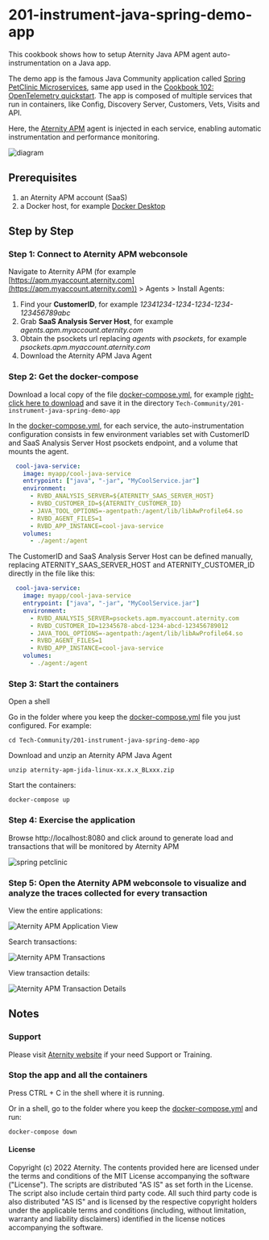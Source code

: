 # 201-instrument-java-spring-demo-app

This cookbook shows how to setup Aternity Java APM agent auto-instrumentation on a Java app.

The demo app is the famous Java Community application called [Spring PetClinic Microservices](https://github.com/spring-petclinic/spring-petclinic-microservices), same app used in the [Cookbook 102: OpenTelemetry quickstart](../102-opentelemetry-spring-demo-app). The app is composed of multiple services that run in containers, like Config, Discovery Server, Customers, Vets, Visits and API.

Here, the [Aternity APM](https://www.aternity.com/apm) agent is injected in each service, enabling automatic instrumentation and performance monitoring. 

![diagram](images/201-diagram.png)

## Prerequisites

1. an Aternity APM account (SaaS)
2. a Docker host, for example [Docker Desktop](https://www.docker.com/products/docker-desktop)

## Step by Step

### Step 1: Connect to Aternity APM webconsole

Navigate to Aternity APM (for example [https://apm.myaccount.aternity.com](https://apm.myaccount.aternity.com)) > Agents > Install Agents:

1. Find your **CustomerID**, for example *12341234-1234-1234-1234-123456789abc*
2. Grab **SaaS Analysis Server Host**, for example *agents.apm.myaccount.aternity.com*
3. Obtain the psockets url replacing *agents* with *psockets*, for example *psockets.apm.myaccount.aternity.com*
4. Download the Aternity APM Java Agent

### Step 2: Get the docker-compose

Download a local copy of the file [docker-compose.yml](docker-compose.yml), for example  [right-click here to download](https://raw.githubusercontent.com/Aternity/Tech-Community/main/201-instrument-java-spring-demo-app/docker-compose.yml) and save it in the directory `Tech-Community/201-instrument-java-spring-demo-app`

In the [docker-compose.yml](docker-compose.yml), for each service, the auto-instrumentation configuration consists in few environment variables set with CustomerID and SaaS Analysis Server Host psockets endpoint, and a volume that mounts the agent.

```yaml
  cool-java-service:
    image: myapp/cool-java-service
    entrypoint: ["java", "-jar", "MyCoolService.jar"]
    environment:
      - RVBD_ANALYSIS_SERVER=${ATERNITY_SAAS_SERVER_HOST}
      - RVBD_CUSTOMER_ID=${ATERNITY_CUSTOMER_ID}
      - JAVA_TOOL_OPTIONS=-agentpath:/agent/lib/libAwProfile64.so
      - RVBD_AGENT_FILES=1
      - RVBD_APP_INSTANCE=cool-java-service
    volumes:
      - ./agent:/agent
```

The CustomerID and SaaS Analysis Server Host can be defined manually, replacing ATERNITY_SAAS_SERVER_HOST and ATERNITY_CUSTOMER_ID directly in the file like this:

```yaml
  cool-java-service:
    image: myapp/cool-java-service
    entrypoint: ["java", "-jar", "MyCoolService.jar"]
    environment:
      - RVBD_ANALYSIS_SERVER=psockets.apm.myaccount.aternity.com
      - RVBD_CUSTOMER_ID=12345678-abcd-1234-abcd-123456789012
      - JAVA_TOOL_OPTIONS=-agentpath:/agent/lib/libAwProfile64.so
      - RVBD_AGENT_FILES=1
      - RVBD_APP_INSTANCE=cool-java-service
    volumes:
      - ./agent:/agent
```


### Step 3: Start the containers

Open a shell

Go in the folder where you keep the [docker-compose.yml](docker-compose.yml) file you just configured. For example:

```shell
cd Tech-Community/201-instrument-java-spring-demo-app
```

Download and unzip an Aternity APM Java Agent

```shell
unzip aternity-apm-jida-linux-xx.x.x_BLxxx.zip
```

Start the containers:

```shell
docker-compose up
```

### Step 4: Exercise the application

Browse http://localhost:8080 and click around to generate load and transactions that will be monitored by Aternity APM

![spring petclinic](images/spring-petclinic.png)

### Step 5: Open the Aternity APM webconsole to visualize and analyze the traces collected for every transaction

View the entire applications:

![Aternity APM Application View](images/aternity-apm-spring-petclinic-application-view.png)

Search transactions:

![Aternity APM Transactions](images/aternity-apm-spring-petclinic-transactions.png)

View transaction details:

![Aternity APM Transaction Details](images/aternity-apm-spring-petclinic-transaction-detail.png)

## Notes 

### Support

Please visit [Aternity website](https://www.aternity.com/) if your need Support or Training.

### Stop the app and all the containers

Press CTRL + C in the shell where it is running.

Or in a shell, go to the folder where you keep the [docker-compose.yml](docker-compose.yml) and run:

```shell
docker-compose down
```

#### License

Copyright (c) 2022 Aternity. The contents provided here are licensed under the terms and conditions of the MIT License accompanying the software ("License"). The scripts are distributed "AS IS" as set forth in the License. The script also include certain third party code. All such third party code is also distributed "AS IS" and is licensed by the respective copyright holders under the applicable terms and conditions (including, without limitation, warranty and liability disclaimers) identified in the license notices accompanying the software.

